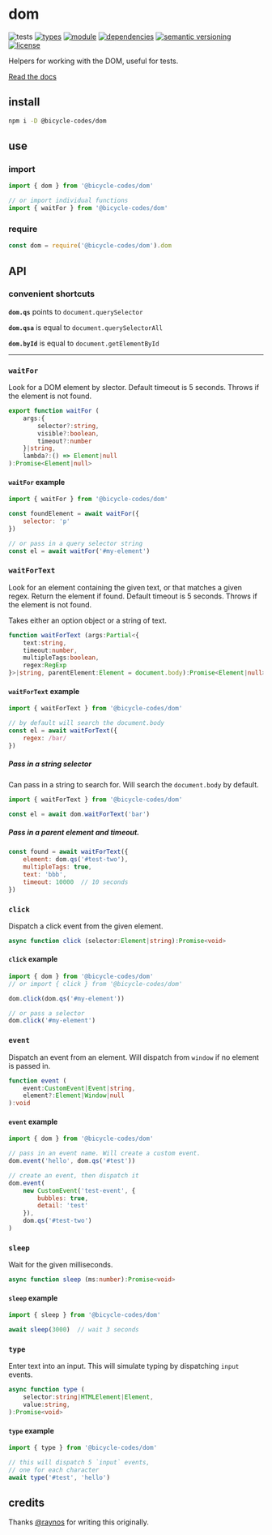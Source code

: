 # dom
![tests](https://github.com/bicycle-codes/dom/actions/workflows/nodejs.yml/badge.svg)
[![types](https://img.shields.io/npm/types/msgpackr?style=flat-square)](README.md)
[![module](https://img.shields.io/badge/module-ESM%2FCJS-blue?style=flat-square)](README.md)
[![dependencies](https://img.shields.io/badge/dependencies-zero-brightgreen.svg?style=flat-square)](package.json)
[![semantic versioning](https://img.shields.io/badge/semver-2.0.0-blue?logo=semver&style=flat-square)](https://semver.org/)
[![license](https://img.shields.io/badge/license-MIT-brightgreen.svg?style=flat-square)](LICENSE)

Helpers for working with the DOM, useful for tests.

[Read the docs](https://bicycle-codes.github.io/dom/)

## install
```sh
npm i -D @bicycle-codes/dom
```

## use

### import
```js
import { dom } from '@bicycle-codes/dom'

// or import individual functions
import { waitFor } from '@bicycle-codes/dom'
```

### require
```js
const dom = require('@bicycle-codes/dom').dom
```

## API

### convenient shortcuts

__`dom.qs`__ points to `document.querySelector`

__`dom.qsa`__ is equal to `document.querySelectorAll`

__`dom.byId`__ is equal to `document.getElementById`


-------


### `waitFor`
Look for a DOM element by slector. Default timeout is 5 seconds. Throws if the element is not found.

```ts
export function waitFor (
    args:{
        selector?:string,
        visible?:boolean,
        timeout?:number
    }|string,
    lambda?:() => Element|null
):Promise<Element|null>
```

#### `waitFor` example
```js
import { waitFor } from '@bicycle-codes/dom'

const foundElement = await waitFor({
    selector: 'p'
})

// or pass in a query selector string
const el = await waitFor('#my-element')
```

### `waitForText`
Look for an element containing the given text, or that matches a given regex. Return the element if found. Default timeout is 5 seconds. Throws if the element is not found.

Takes either an option object or a string of text.

```ts
function waitForText (args:Partial<{
    text:string,
    timeout:number,
    multipleTags:boolean,
    regex:RegExp
}>|string, parentElement:Element = document.body):Promise<Element|null>
```

#### `waitForText` example

```js
import { waitForText } from '@bicycle-codes/dom'

// by default will search the document.body
const el = await waitForText({
    regex: /bar/
})
```

##### Pass in a string selector
Can pass in a string to search for. Will search the `document.body` by default.

```js
import { waitForText } from '@bicycle-codes/dom'

const el = await dom.waitForText('bar')
```

##### Pass in a parent element and timeout.
```js
const found = await waitForText({
    element: dom.qs('#test-two'),
    multipleTags: true,
    text: 'bbb',
    timeout: 10000  // 10 seconds
})
```

### `click`
Dispatch a click event from the given element.

```ts
async function click (selector:Element|string):Promise<void>
```

#### `click` example

```js
import { dom } from '@bicycle-codes/dom'
// or import { click } from '@bicycle-codes/dom'

dom.click(dom.qs('#my-element'))

// or pass a selector
dom.click('#my-element')
```

### `event`
Dispatch an event from an element. Will dispatch from `window` if no element is passed in.

```ts
function event (
    event:CustomEvent|Event|string,
    element?:Element|Window|null
):void
```

#### `event` example
```js
import { dom } from '@bicycle-codes/dom'

// pass in an event name. Will create a custom event.
dom.event('hello', dom.qs('#test'))

// create an event, then dispatch it
dom.event(
    new CustomEvent('test-event', {
        bubbles: true,
        detail: 'test'
    }),
    dom.qs('#test-two')
)
```

### `sleep`
Wait for the given milliseconds.

```ts
async function sleep (ms:number):Promise<void>
```

#### `sleep` example
```js
import { sleep } from '@bicycle-codes/dom'

await sleep(3000)  // wait 3 seconds
```

### `type`
Enter text into an input. This will simulate typing by dispatching `input` events.

```ts
async function type (
    selector:string|HTMLElement|Element,
    value:string,
):Promise<void>
```

#### `type` example

```js
import { type } from '@bicycle-codes/dom'

// this will dispatch 5 `input` events,
// one for each character
await type('#test', 'hello')
```

## credits

Thanks [@raynos](https://github.com/raynos/) for writing this originally.
